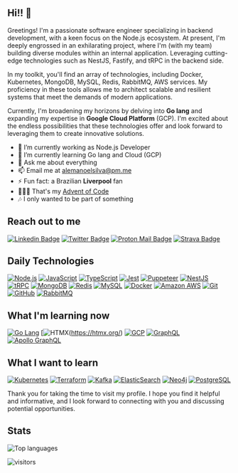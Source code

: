 ## Hi!! 👋

Greetings! I'm a passionate software engineer specializing in backend development, with a keen focus on the Node.js ecosystem. At present, I'm deeply engrossed in an exhilarating project, where I'm (with my team) building diverse modules within an internal application. Leveraging cutting-edge technologies such as NestJS, Fastify, and tRPC in the backend side.

In my toolkit, you'll find an array of technologies, including Docker, Kubernetes, MongoDB, MySQL, Redis, RabbitMQ, AWS services. My proficiency in these tools allows me to architect scalable and resilient systems that meet the demands of modern applications.

Currently, I'm broadening my horizons by delving into **Go lang** and expanding my expertise in **Google Cloud Platform** (GCP). I'm excited about the endless possibilities that these technologies offer and look forward to leveraging them to create innovative solutions.

- 🔭 I’m currently working as Node.js Developer
- 🌱 I’m currently learning Go lang and Cloud (GCP)
- 💬 Ask me about everything
- 📫 Email me at alemanoelsilva@pm.me
- ⚡ Fun fact: a Brazilian **Liverpool** fan
- 👨🏼‍💻 That's my [Advent of Code](https://github.com/alemanoelsilva/advent-of-code)
- 🎶 I only wanted to be part of something

## Reach out to me

[![Linkedin Badge](https://img.shields.io/badge/-LinkedIn-0077b5?style=for-the-badge&logo=Linkedin&logoColor=white&link=https://www.linkedin.com/in/alemanoelsilva/)](https://www.linkedin.com/in/alemanoelsilva/)
[![Twitter Badge](https://img.shields.io/badge/-Twitter-1da1f2?style=for-the-badge&logo=Twitter&logoColor=white&link=https://twitter.com/alemanoelsilva)](https://twitter.com/alemanoelsilva)
[![Proton Mail Badge](https://img.shields.io/badge/-proton%20mail-6D4AFF?style=for-the-badge&logo=protonmail&logoColor=white)](mailto:alemanoelsilva@pm.me)
[![Strava Badge](https://img.shields.io/badge/-Strava-ff4f00?style=for-the-badge&logo=Strava&logoColor=white&link=https://www.strava.com/athletes/30783440)](https://www.strava.com/athletes/30783440)

## Daily Technologies

[![Node.js](https://img.shields.io/badge/-Nodejs-669F64?style=for-the-badge&logo=Node.js&logoColor=white&link=https://nodejs.org/en/)](https://nodejs.org/en/)
[![JavaScript](https://img.shields.io/badge/-JavaScript-F0DB4F?style=for-the-badge&logo=javascript&logoColor=black&link=https://www.javascript.com/)](https://www.javascript.com/)
[![TypeScript](https://img.shields.io/badge/-TypeScript-007ACC?style=for-the-badge&logo=typescript&logoColor=white&link=https://www.typescriptlang.org/)](https://www.typescriptlang.org/)
[![Jest](https://img.shields.io/badge/-Jest-C63D14?style=for-the-badge&logo=Jest&logoColor=white&link=https://jestjs.io/)](https://jestjs.io/)
[![Puppeteer](https://img.shields.io/badge/-Puppeteer-008967?style=for-the-badge&logo=Puppeteer&logoColor=white&link=https://pptr.dev/)](https://pptr.dev/)
[![NestJS](https://img.shields.io/badge/-NestJS-e0234e?style=for-the-badge&logo=NestJS&logoColor=white&link=https://nestjs.com/)](https://nestjs.com/)
[![tRPC](https://img.shields.io/badge/-tRPC-398CCB?style=for-the-badge&logo=trpc&logoColor=white&link=https://trpc.io/)](https://trpc.io/)
[![MongoDB](https://img.shields.io/badge/-MongoDB-58863B?style=for-the-badge&logo=mongodb&logoColor=white&link=https://www.mongodb.com/)](https://www.mongodb.com/)
[![Redis](https://img.shields.io/badge/-Redis-C6302B?style=for-the-badge&logo=Redis&logoColor=white&link=https://redis.io/)](https://redis.io/)
[![MySQL](https://img.shields.io/badge/-MySQL-00618A?style=for-the-badge&logo=mysql&logoColor=white&link=https://www.mysql.com/)](https://www.mysql.com/)
[![Docker](https://img.shields.io/badge/-Docker-039BC6?style=for-the-badge&logo=docker&logoColor=white&link=https://www.docker.com/)](https://www.docker.com/)
[![Amazon AWS](https://img.shields.io/badge/Amazon%20AWS-F7981F?style=for-the-badge&logo=amazon-aws&logoColor=white&link=https://aws.amazon.com/)](https://aws.amazon.com/)
[![Git](https://img.shields.io/badge/-Git-F05033?style=for-the-badge&logo=git&logoColor=white&link=https://git-scm.com/)](https://git-scm.com/)
[![GitHub](https://img.shields.io/badge/-GitHub-181717?style=for-the-badge&logo=github&logoColor=white&link=https://github.com/)](https://github.com/)
[![RabbitMQ](https://img.shields.io/badge/-RabbitMQ-F78223?style=for-the-badge&logo=RabbitMQ&logoColor=white&link=https://www.rabbitmq.com/)](https://www.rabbitmq.com/)


## What I'm learning now

[![Go Lang](https://img.shields.io/badge/-Go%20Lang-2DBCAF?style=for-the-badge&logo=go&logoColor=white&link=https://golang.google.cn/)](https://golang.google.cn/)
[![HTMX](https://img.shields.io/badge/-HTMX-#3c71d7?style=for-the-badge&logo=htmx&logoColor=white&link=https://htmx.org/)(https://htmx.org/)
[![GCP](https://img.shields.io/badge/-GCP-F6B907?style=for-the-badge&logo=google-cloud&logoColor=black&link=https://cloud.google.com/)](https://cloud.google.com/)
[![GraphQL](https://img.shields.io/badge/-GraphQL-E10098?style=for-the-badge&logo=graphql&logoColor=white&link=https://graphql.org/)](https://graphql.org/)
[![Apollo GraphQL](https://img.shields.io/badge/-Apollo%20GraphQL-3f20ba?style=for-the-badge&logo=apollo-graphql&logoColor=white&link=https://www.apollographql.com/)](https://www.apollographql.com/)


## What I want to learn

[![Kubernetes](https://img.shields.io/badge/-Kubernetes-326DE6?style=for-the-badge&logo=kubernetes&logoColor=white&link=https://kubernetes.io/)](https://kubernetes.io/)
[![Terraform](https://img.shields.io/badge/-Terraform-5C4EE5?style=for-the-badge&logo=terraform&logoColor=white&link=https://www.terraform.io/)](https://www.terraform.io/)
[![Kafka](https://img.shields.io/badge/-Kafka-005497?style=for-the-badge&logo=kafka&logoColor=white&link=https://kafka.apache.org/)](https://kafka.apache.org/)
[![ElasticSearch](https://img.shields.io/badge/-ElasticSearch-3EBEB0?style=for-the-badge&logo=elasticsearch&logoColor=white&link=https://www.elastic.co/elasticsearch/)](https://www.elastic.co/elasticsearch/)
[![Neo4j](https://img.shields.io/badge/-Neo4j-008CC1?style=for-the-badge&logo=neo4j&logoColor=white&link=https://neo4j.com/)](https://neo4j.com/)
[![PostgreSQL](https://img.shields.io/badge/-PostgreSQL-336791?style=for-the-badge&logo=postgresql&logoColor=white&link=https://www.postgresql.org/)](https://www.postgresql.org/)


Thank you for taking the time to visit my profile. I hope you find it helpful and informative, and I look forward to connecting with you and discussing potential opportunities.

## Stats

![Top languages](https://github-readme-stats.vercel.app/api/top-langs?username=alemanoelsilva&show_icons=true&locale=en&layout=compact&title_color=ff4f00&icon_color=ff4f00)

![visitors](https://visitor-badge.laobi.icu/badge?page_id=alemanoelsilva.alemanoelsilva&left_color=orange&right_color=black)

